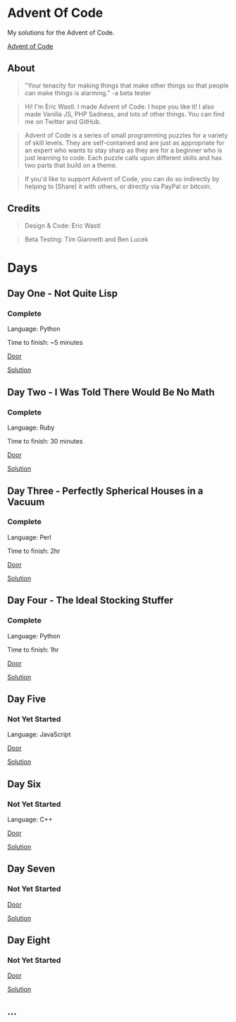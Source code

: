 # Advent Of Code #

My solutions for the Advent of Code. 

[Advent of Code](https://github.com/Tw1stedL0gic/advent-of-code.git)

## About ##

>"Your tenacity for making things that make other things so that people can make things is alarming." -a beta tester

>Hi! I'm Eric Wastl. I made Advent of Code. I hope you like it! I also made Vanilla JS, PHP Sadness, and lots of other things. You can find me on Twitter and GitHub.

>Advent of Code is a series of small programming puzzles for a variety of skill levels. They are self-contained and are just as appropriate for an expert who wants to stay sharp as they are for a beginner who is just learning to code. Each puzzle calls upon different skills and has two parts that build on a theme.

> If you'd like to support Advent of Code, you can do so indirectly by helping to [Share] it with others, or directly via PayPal or bitcoin.

## Credits ##

> Design & Code: Eric Wastl

> Beta Testing: Tim Giannetti and Ben Lucek

# Days #

## Day One - Not Quite Lisp ##
### Complete ###

Language: Python

Time to finish: ~5 minutes

[Door](http://adventofcode.com/day/1)

[Solution](https://github.com/Tw1stedL0gic/advent-of-code/1)

## Day Two - I Was Told There Would Be No Math ##
### Complete ###

Language: Ruby

Time to finish: 30 minutes

[Door](http://adventofcode.com/day/2)

[Solution](https://github.com/Tw1stedL0gic/advent-of-code/2)

## Day Three - Perfectly Spherical Houses in a Vacuum  ##
### Complete ###

Language: Perl

Time to finish: 2hr

[Door](http://adventofcode.com/day/3)

[Solution](https://github.com/Tw1stedL0gic/advent-of-code/3)

## Day Four - The Ideal Stocking Stuffer ##
### Complete ###

Language: Python

Time to finish: 1hr

[Door](http://adventofcode.com/day/4)

[Solution](https://github.com/Tw1stedL0gic/advent-of-code/4)


## Day Five ##
### Not Yet Started ###

Language: JavaScript


[Door](http://adventofcode.com/day/5)

[Solution](https://github.com/Tw1stedL0gic/advent-of-code/5)

## Day Six ##
### Not Yet Started ###

Language: C++


[Door](http://adventofcode.com/day/6)

[Solution](https://github.com/Tw1stedL0gic/advent-of-code/6)


## Day Seven ##
### Not Yet Started ###


[Door](http://adventofcode.com/day/7)

[Solution](https://github.com/Tw1stedL0gic/advent-of-code/7)

## Day Eight ##
### Not Yet Started ###


[Door](http://adventofcode.com/day/8)

[Solution](https://github.com/Tw1stedL0gic/advent-of-code/8)

## ... ##
